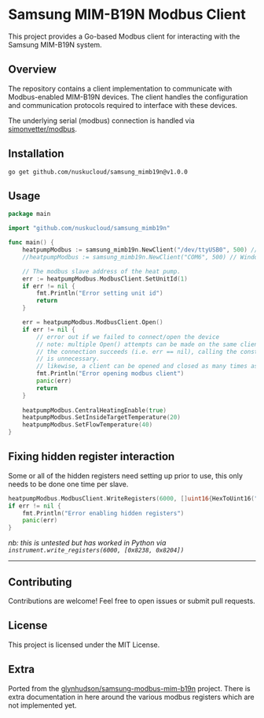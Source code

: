 # Samsung MIM-B19N Modbus Client

This project provides a Go-based Modbus client for interacting with the Samsung MIM-B19N system.

## Overview

The repository contains a client implementation to communicate with Modbus-enabled MIM-B19N devices. The client handles the configuration and communication protocols required to interface with these devices.

The underlying serial (modbus) connection is handled via [simonvetter/modbus](https://github.com/simonvetter/modbus).

## Installation

`go get github.com/nuskucloud/samsung_mimb19n@v1.0.0`

## Usage

```go
package main

import "github.com/nuskucloud/samsung_mimb19n"

func main() {
	heatpumpModbus := samsung_mimb19n.NewClient("/dev/ttyUSB0", 500) // Linux
	//heatpumpModbus := samsung_mimb19n.NewClient("COM6", 500) // Windows

	// The modbus slave address of the heat pump.
	err := heatpumpModbus.ModbusClient.SetUnitId(1)
	if err != nil {
		fmt.Println("Error setting unit id")
		return
	}

	err = heatpumpModbus.ModbusClient.Open()
	if err != nil {
		// error out if we failed to connect/open the device
		// note: multiple Open() attempts can be made on the same client until
		// the connection succeeds (i.e. err == nil), calling the constructor again
		// is unnecessary.
		// likewise, a client can be opened and closed as many times as needed.
		fmt.Println("Error opening modbus client")
		panic(err)
		return
	}
	
	heatpumpModbus.CentralHeatingEnable(true)
	heatpumpModbus.SetInsideTargetTemperature(20)
	heatpumpModbus.SetFlowTemperature(40)
}
```

## Fixing hidden register interaction

Some or all of the hidden registers need setting up prior to use, this only needs to be done one time per slave.

```go
heatpumpModbus.ModbusClient.WriteRegisters(6000, []uint16{HexToUint16("0x8238"), HexToUint16("0x8204")})
if err != nil {
    fmt.Println("Error enabling hidden registers")
    panic(err)
}
```

_nb: this is untested but has worked in Python via `instrument.write_registers(6000, [0x8238, 0x8204])`_


---

## Contributing

Contributions are welcome! Feel free to open issues or submit pull requests.

## License

This project is licensed under the MIT License.

## Extra 

Ported from the [glynhudson/samsung-modbus-mim-b19n](https://github.com/glynhudson/samsung-modbus-mim-b19n) project. There is extra documentation in here around the various modbus registers which are not implemented yet.

